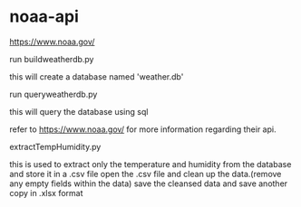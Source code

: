 # noaa-api

https://www.noaa.gov/ 

run buildweatherdb.py

this will create a database named 'weather.db'

run queryweatherdb.py

this will query the database using sql

refer to https://www.noaa.gov/ for more information regarding their api. 

extractTempHumidity.py 

this is used to extract only the temperature and humidity from the database and store it in a .csv file
open the .csv file and clean up the data.(remove any empty fields within the data)
save the cleansed data and save another copy in .xlsx format
